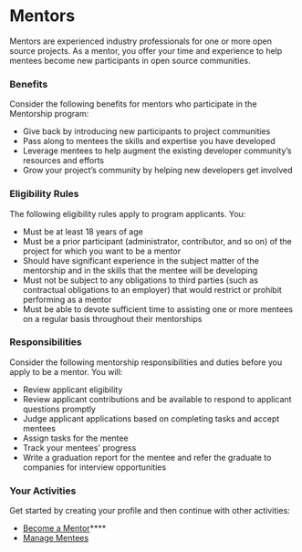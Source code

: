 # Mentors

Mentors are experienced industry professionals for one or more open source projects. As a mentor, you offer your time and experience to help mentees become new participants in open source communities. 

### Benefits <a id="Mentors-Benefits"></a>

Consider the following benefits for mentors who participate in the Mentorship program:

* Give back by introducing new participants to project communities
* Pass along to mentees the skills and expertise you have developed
* Leverage mentees to help augment the existing developer community’s resources and efforts
* Grow your project’s community by helping new developers get involved

### Eligibility Rules <a id="Mentors-EligibilityRules"></a>

The following eligibility rules apply to program applicants. You:

* Must be at least 18 years of age
* Must be a prior participant \(administrator, contributor, and so on\) of the project for which you want to be a mentor
* Should have significant experience in the subject matter of the mentorship and in the skills that the mentee will be developing
* Must not be subject to any obligations to third parties \(such as contractual obligations to an employer\) that would restrict or prohibit performing as a mentor
* Must be able to devote sufficient time to assisting one or more mentees on a regular basis throughout their mentorships

### Responsibilities <a id="Mentors-Responsibilities"></a>

Consider the following mentorship responsibilities and duties before you apply to be a mentor. You will:

* Review applicant eligibility
* Review applicant contributions and be available to respond to applicant questions promptly
* Judge applicant applications based on completing tasks and accept mentees
* Assign tasks for the mentee
* Track your mentees' progress
* Write a graduation report for the mentee and refer the graduate to companies for interview opportunities

### Your Activities <a id="Mentors-YourActivities"></a>

Get started by creating your profile and then continue with other activities:

* [Become a Mentor](become-a-mentor/)\*\*\*\*
* [Manage Mentees](review-mentee-applications-and-tasks.md)

